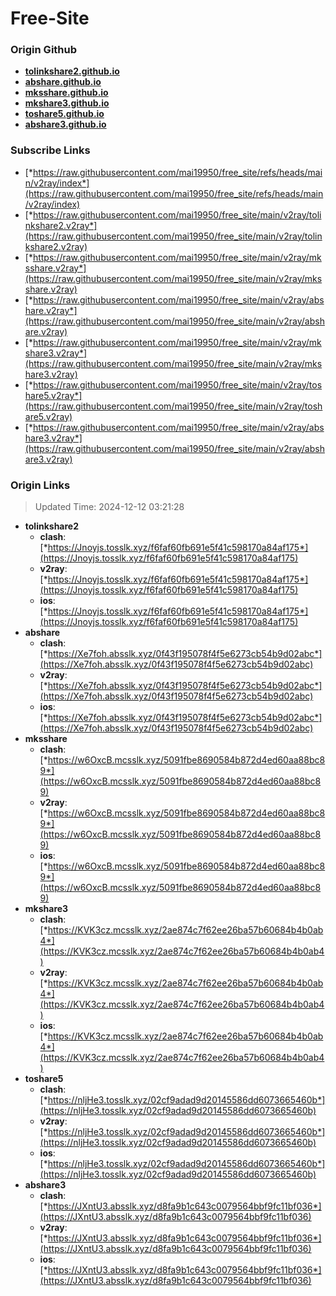 # Free-Site

### Origin Github

- [**tolinkshare2.github.io**](https://github.com/tolinkshare2/tolinkshare2.github.io)
- [**abshare.github.io**](https://github.com/abshare/abshare.github.io)
- [**mksshare.github.io**](https://github.com/mksshare/mksshare.github.io)
- [**mkshare3.github.io**](https://github.com/mkshare3/mkshare3.github.io)
- [**toshare5.github.io**](https://github.com/toshare5/toshare5.github.io)
- [**abshare3.github.io**](https://github.com/abshare3/abshare3.github.io)

### Subscribe Links

- [*https://raw.githubusercontent.com/mai19950/free_site/refs/heads/main/v2ray/index*](https://raw.githubusercontent.com/mai19950/free_site/refs/heads/main/v2ray/index)
- [*https://raw.githubusercontent.com/mai19950/free_site/main/v2ray/tolinkshare2.v2ray*](https://raw.githubusercontent.com/mai19950/free_site/main/v2ray/tolinkshare2.v2ray)
- [*https://raw.githubusercontent.com/mai19950/free_site/main/v2ray/mksshare.v2ray*](https://raw.githubusercontent.com/mai19950/free_site/main/v2ray/mksshare.v2ray)
- [*https://raw.githubusercontent.com/mai19950/free_site/main/v2ray/abshare.v2ray*](https://raw.githubusercontent.com/mai19950/free_site/main/v2ray/abshare.v2ray)
- [*https://raw.githubusercontent.com/mai19950/free_site/main/v2ray/mkshare3.v2ray*](https://raw.githubusercontent.com/mai19950/free_site/main/v2ray/mkshare3.v2ray)
- [*https://raw.githubusercontent.com/mai19950/free_site/main/v2ray/toshare5.v2ray*](https://raw.githubusercontent.com/mai19950/free_site/main/v2ray/toshare5.v2ray)
- [*https://raw.githubusercontent.com/mai19950/free_site/main/v2ray/abshare3.v2ray*](https://raw.githubusercontent.com/mai19950/free_site/main/v2ray/abshare3.v2ray)

### Origin Links

> Updated Time: 2024-12-12 03:21:28

- **tolinkshare2**
  - **clash**: [*https://Jnoyjs.tosslk.xyz/f6faf60fb691e5f41c598170a84af175*](https://Jnoyjs.tosslk.xyz/f6faf60fb691e5f41c598170a84af175)
  - **v2ray**: [*https://Jnoyjs.tosslk.xyz/f6faf60fb691e5f41c598170a84af175*](https://Jnoyjs.tosslk.xyz/f6faf60fb691e5f41c598170a84af175)
  - **ios**: [*https://Jnoyjs.tosslk.xyz/f6faf60fb691e5f41c598170a84af175*](https://Jnoyjs.tosslk.xyz/f6faf60fb691e5f41c598170a84af175)
- **abshare**
  - **clash**: [*https://Xe7foh.absslk.xyz/0f43f195078f4f5e6273cb54b9d02abc*](https://Xe7foh.absslk.xyz/0f43f195078f4f5e6273cb54b9d02abc)
  - **v2ray**: [*https://Xe7foh.absslk.xyz/0f43f195078f4f5e6273cb54b9d02abc*](https://Xe7foh.absslk.xyz/0f43f195078f4f5e6273cb54b9d02abc)
  - **ios**: [*https://Xe7foh.absslk.xyz/0f43f195078f4f5e6273cb54b9d02abc*](https://Xe7foh.absslk.xyz/0f43f195078f4f5e6273cb54b9d02abc)
- **mksshare**
  - **clash**: [*https://w6OxcB.mcsslk.xyz/5091fbe8690584b872d4ed60aa88bc89*](https://w6OxcB.mcsslk.xyz/5091fbe8690584b872d4ed60aa88bc89)
  - **v2ray**: [*https://w6OxcB.mcsslk.xyz/5091fbe8690584b872d4ed60aa88bc89*](https://w6OxcB.mcsslk.xyz/5091fbe8690584b872d4ed60aa88bc89)
  - **ios**: [*https://w6OxcB.mcsslk.xyz/5091fbe8690584b872d4ed60aa88bc89*](https://w6OxcB.mcsslk.xyz/5091fbe8690584b872d4ed60aa88bc89)
- **mkshare3**
  - **clash**: [*https://KVK3cz.mcsslk.xyz/2ae874c7f62ee26ba57b60684b4b0ab4*](https://KVK3cz.mcsslk.xyz/2ae874c7f62ee26ba57b60684b4b0ab4)
  - **v2ray**: [*https://KVK3cz.mcsslk.xyz/2ae874c7f62ee26ba57b60684b4b0ab4*](https://KVK3cz.mcsslk.xyz/2ae874c7f62ee26ba57b60684b4b0ab4)
  - **ios**: [*https://KVK3cz.mcsslk.xyz/2ae874c7f62ee26ba57b60684b4b0ab4*](https://KVK3cz.mcsslk.xyz/2ae874c7f62ee26ba57b60684b4b0ab4)
- **toshare5**
  - **clash**: [*https://nljHe3.tosslk.xyz/02cf9adad9d20145586dd6073665460b*](https://nljHe3.tosslk.xyz/02cf9adad9d20145586dd6073665460b)
  - **v2ray**: [*https://nljHe3.tosslk.xyz/02cf9adad9d20145586dd6073665460b*](https://nljHe3.tosslk.xyz/02cf9adad9d20145586dd6073665460b)
  - **ios**: [*https://nljHe3.tosslk.xyz/02cf9adad9d20145586dd6073665460b*](https://nljHe3.tosslk.xyz/02cf9adad9d20145586dd6073665460b)
- **abshare3**
  - **clash**: [*https://JXntU3.absslk.xyz/d8fa9b1c643c0079564bbf9fc11bf036*](https://JXntU3.absslk.xyz/d8fa9b1c643c0079564bbf9fc11bf036)
  - **v2ray**: [*https://JXntU3.absslk.xyz/d8fa9b1c643c0079564bbf9fc11bf036*](https://JXntU3.absslk.xyz/d8fa9b1c643c0079564bbf9fc11bf036)
  - **ios**: [*https://JXntU3.absslk.xyz/d8fa9b1c643c0079564bbf9fc11bf036*](https://JXntU3.absslk.xyz/d8fa9b1c643c0079564bbf9fc11bf036)
